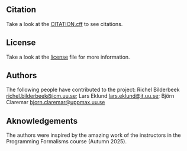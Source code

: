 ## Citation
Take a look at the [CITATION.cff](CITATION.cff) to see citations.

## License
Take a look at the [license](../LICENSE) file for more information.

## Authors
The following people have contributed to the project: Richel Bilderbeek <richel.bilderbeek@icm.uu.se>; Lars Eklund <lars.eklund@it.uu.se>; Björn Claremar <bjorn.claremar@uppmax.uu.se>

## Aknowledgements
The authors were inspired by the amazing work of the instructors in the Programming Formalisms course (Autumn 2025). 
